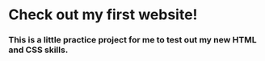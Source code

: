 # Check out my first website!
### This is a little practice project for me to test out my new HTML and CSS skills.
